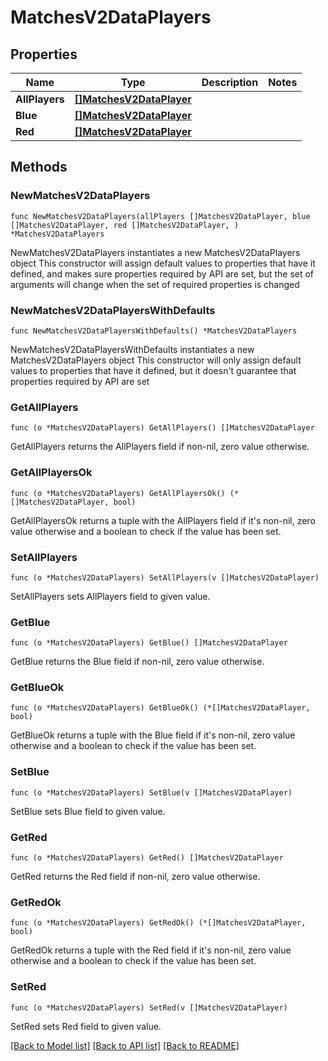 # MatchesV2DataPlayers

## Properties

Name | Type | Description | Notes
------------ | ------------- | ------------- | -------------
**AllPlayers** | [**[]MatchesV2DataPlayer**](MatchesV2DataPlayer.md) |  | 
**Blue** | [**[]MatchesV2DataPlayer**](MatchesV2DataPlayer.md) |  | 
**Red** | [**[]MatchesV2DataPlayer**](MatchesV2DataPlayer.md) |  | 

## Methods

### NewMatchesV2DataPlayers

`func NewMatchesV2DataPlayers(allPlayers []MatchesV2DataPlayer, blue []MatchesV2DataPlayer, red []MatchesV2DataPlayer, ) *MatchesV2DataPlayers`

NewMatchesV2DataPlayers instantiates a new MatchesV2DataPlayers object
This constructor will assign default values to properties that have it defined,
and makes sure properties required by API are set, but the set of arguments
will change when the set of required properties is changed

### NewMatchesV2DataPlayersWithDefaults

`func NewMatchesV2DataPlayersWithDefaults() *MatchesV2DataPlayers`

NewMatchesV2DataPlayersWithDefaults instantiates a new MatchesV2DataPlayers object
This constructor will only assign default values to properties that have it defined,
but it doesn't guarantee that properties required by API are set

### GetAllPlayers

`func (o *MatchesV2DataPlayers) GetAllPlayers() []MatchesV2DataPlayer`

GetAllPlayers returns the AllPlayers field if non-nil, zero value otherwise.

### GetAllPlayersOk

`func (o *MatchesV2DataPlayers) GetAllPlayersOk() (*[]MatchesV2DataPlayer, bool)`

GetAllPlayersOk returns a tuple with the AllPlayers field if it's non-nil, zero value otherwise
and a boolean to check if the value has been set.

### SetAllPlayers

`func (o *MatchesV2DataPlayers) SetAllPlayers(v []MatchesV2DataPlayer)`

SetAllPlayers sets AllPlayers field to given value.


### GetBlue

`func (o *MatchesV2DataPlayers) GetBlue() []MatchesV2DataPlayer`

GetBlue returns the Blue field if non-nil, zero value otherwise.

### GetBlueOk

`func (o *MatchesV2DataPlayers) GetBlueOk() (*[]MatchesV2DataPlayer, bool)`

GetBlueOk returns a tuple with the Blue field if it's non-nil, zero value otherwise
and a boolean to check if the value has been set.

### SetBlue

`func (o *MatchesV2DataPlayers) SetBlue(v []MatchesV2DataPlayer)`

SetBlue sets Blue field to given value.


### GetRed

`func (o *MatchesV2DataPlayers) GetRed() []MatchesV2DataPlayer`

GetRed returns the Red field if non-nil, zero value otherwise.

### GetRedOk

`func (o *MatchesV2DataPlayers) GetRedOk() (*[]MatchesV2DataPlayer, bool)`

GetRedOk returns a tuple with the Red field if it's non-nil, zero value otherwise
and a boolean to check if the value has been set.

### SetRed

`func (o *MatchesV2DataPlayers) SetRed(v []MatchesV2DataPlayer)`

SetRed sets Red field to given value.



[[Back to Model list]](../README.md#documentation-for-models) [[Back to API list]](../README.md#documentation-for-api-endpoints) [[Back to README]](../README.md)


